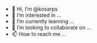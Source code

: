- 👋 Hi, I’m @kosarps
- 👀 I’m interested in ...
- 🌱 I’m currently learning ...
- 💞️ I’m looking to collaborate on ...
- 📫 How to reach me ...

<!---
kosarps/kosarps is a ✨ special ✨ repository because its `README.md` (this file) appears on your GitHub profile.
You can click the Preview link to take a look at your changes.
--->
